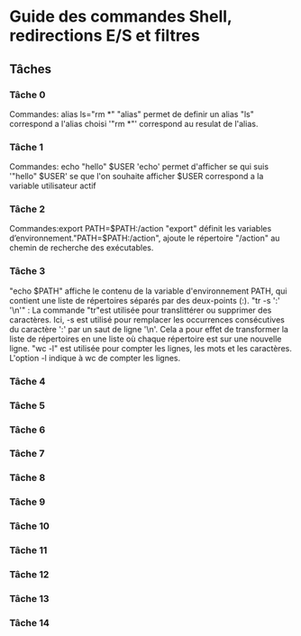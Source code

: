 # Guide des commandes Shell, redirections E/S et filtres

## Tâches

### Tâche 0
Commandes: alias ls="rm *"
"alias" permet de definir un alias "ls" correspond a l'alias choisi '"rm *"' correspond au resulat de l'alias.

### Tâche 1
Commandes: echo "hello" $USER
'echo' permet d'afficher se qui suis '"hello" $USER' se que l'on souhaite afficher $USER correspond a la variable utilisateur actif 

### Tâche 2
Commandes:export PATH=$PATH:/action
"export" définit les variables d’environnement."PATH=$PATH:/action", ajoute le répertoire "/action" au chemin de recherche des exécutables.
### Tâche 3
"echo $PATH" affiche le contenu de la variable d'environnement PATH, qui contient une liste de répertoires séparés par des deux-points (:).
"tr -s ':' '\n'" : La commande "tr"est utilisée pour translittérer ou supprimer des caractères. Ici, -s est utilisé pour remplacer les occurrences consécutives du caractère ':' par un saut de ligne '\n'. Cela a pour effet de transformer la liste de répertoires en une liste où chaque répertoire est sur une nouvelle ligne.
"wc -l" est utilisée pour compter les lignes, les mots et les caractères. L'option -l indique à wc de compter les lignes.
### Tâche 4

### Tâche 5

### Tâche 6

### Tâche 7

### Tâche 8

### Tâche 9

### Tâche 10

### Tâche 11

### Tâche 12

### Tâche 13

### Tâche 14